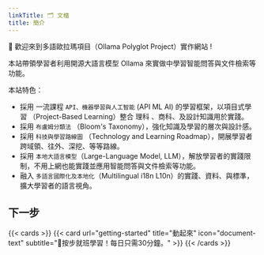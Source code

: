 ```yaml
---
linkTitle: 🗂️ 文檔
title: 簡介
---
```


👋 歡迎來到多語歐拉瑪項目（Ollama Polyglot Project）實作網站 !

<!--more-->

本站帶領學習者利用開源大語言模型 Ollama 來實做中學習智能問答與文件檢索等功能。

本站特色：

* 採用 一流課程 ``API、機器學習與人工智能`` (API ML AI) 的學習框架，以項目式學習 （Project-Based Learning）整合 理科 、商科、及設計知識用於實踐。
* 採用 ``布盧姆分類法`` （Bloom's Taxonomy），強化知識及學習的層次與設計感。
* 採用 ``科技與學習路線圖`` （Technology and Learning Roadmap），開展學習者跨域領、往外、深挖、等等路線。
* 採用 ``本地大語言模型``（Large-Language Model, LLM），解放學習者的實踐限制，不用上網也能實踐並應用智能問答與文件檢索等功能。
* 融入 ``多語言國際化及本地化``（Multilingual i18n L10n）的實踐、資料、與標準，擴大學習者的語言視角。

## 下一步

{{< cards >}}
  {{< card url="getting-started" title="動起來" icon="document-text" subtitle="🏃按步就班學習！每日只需30分鐘。" >}}
{{< /cards >}}
